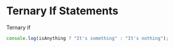 # Ternary If Statements

Ternary if

```javascript
console.log(isAnything ? "It's something" : "It's nothing");
```

